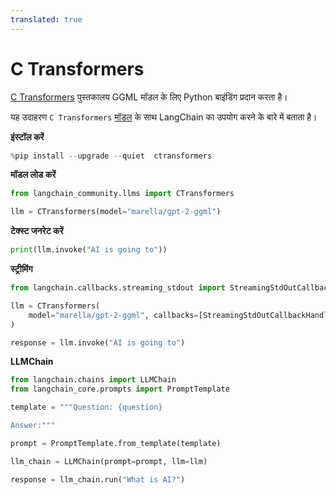 ```yaml
---
translated: true
---
```


# C Transformers

[C Transformers](https://github.com/marella/ctransformers) पुस्तकालय GGML मॉडल के लिए Python बाइंडिंग प्रदान करता है।

यह उदाहरण `C Transformers` [मॉडल](https://github.com/marella/ctransformers#supported-models) के साथ LangChain का उपयोग करने के बारे में बताता है।

**इंस्टॉल करें**

```python
%pip install --upgrade --quiet  ctransformers
```

**मॉडल लोड करें**

```python
from langchain_community.llms import CTransformers

llm = CTransformers(model="marella/gpt-2-ggml")
```

**टेक्स्ट जनरेट करें**

```python
print(llm.invoke("AI is going to"))
```

**स्ट्रीमिंग**

```python
from langchain.callbacks.streaming_stdout import StreamingStdOutCallbackHandler

llm = CTransformers(
    model="marella/gpt-2-ggml", callbacks=[StreamingStdOutCallbackHandler()]
)

response = llm.invoke("AI is going to")
```

**LLMChain**

```python
from langchain.chains import LLMChain
from langchain_core.prompts import PromptTemplate

template = """Question: {question}

Answer:"""

prompt = PromptTemplate.from_template(template)

llm_chain = LLMChain(prompt=prompt, llm=llm)

response = llm_chain.run("What is AI?")
```
